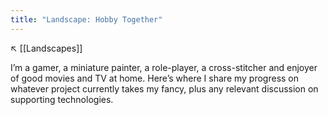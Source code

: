 ```yaml
---
title: "Landscape: Hobby Together"
---
```

↖️ [[Landscapes]]

I’m a gamer, a miniature painter, a role-player, a cross-stitcher and enjoyer of good movies and TV at home. Here’s where I share my progress on whatever project currently takes my fancy, plus any relevant discussion on supporting technologies.